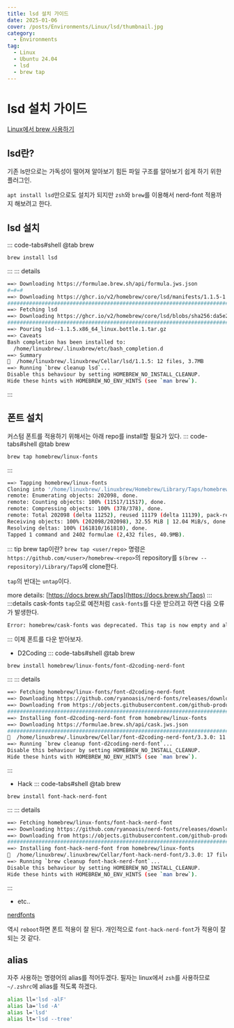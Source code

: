 ```yaml
---
title: lsd 설치 가이드
date: 2025-01-06
cover: /posts/Environments/Linux/lsd/thumbnail.jpg
category:
  - Environments
tag:
  - Linux
  - Ubuntu 24.04
  - lsd
  - brew tap
---
```

# lsd 설치 가이드
[Linux에서 brew 사용하기](./brew.md)

## lsd란?
기존 ls만으로는 가독성이 떨어져 알아보기 힘든 파일 구조를 알아보기 쉽게 하기 위한 플러그인.

`apt install lsd`만으로도 설치가 되지만 `zsh`와 `brew`를 이용해서 nerd-font 적용까지 해보려고 한다.

## lsd 설치
::: code-tabs#shell
@tab brew
```bash
brew install lsd
```
:::
::: details
```bash
==> Downloading https://formulae.brew.sh/api/formula.jws.json
#=#=#                                                                           
==> Downloading https://ghcr.io/v2/homebrew/core/lsd/manifests/1.1.5-1
######################################################################### 100.0%
==> Fetching lsd
==> Downloading https://ghcr.io/v2/homebrew/core/lsd/blobs/sha256:da5e2e98f82440
######################################################################### 100.0%
==> Pouring lsd--1.1.5.x86_64_linux.bottle.1.tar.gz
==> Caveats
Bash completion has been installed to:
  /home/linuxbrew/.linuxbrew/etc/bash_completion.d
==> Summary
🍺  /home/linuxbrew/.linuxbrew/Cellar/lsd/1.1.5: 12 files, 3.7MB
==> Running `brew cleanup lsd`...
Disable this behaviour by setting HOMEBREW_NO_INSTALL_CLEANUP.
Hide these hints with HOMEBREW_NO_ENV_HINTS (see `man brew`).
```
:::

## 폰트 설치
커스텀 폰트를 적용하기 위해서는 아래 repo를 install할 필요가 있다.
::: code-tabs#shell
@tab brew
```bash
brew tap homebrew/linux-fonts
```
:::
```bash
==> Tapping homebrew/linux-fonts
Cloning into '/home/linuxbrew/.linuxbrew/Homebrew/Library/Taps/homebrew/homebrew-linux-fonts'...
remote: Enumerating objects: 202098, done.
remote: Counting objects: 100% (11517/11517), done.
remote: Compressing objects: 100% (378/378), done.
remote: Total 202098 (delta 11252), reused 11179 (delta 11139), pack-reused 190581 (from 3)
Receiving objects: 100% (202098/202098), 32.55 MiB | 12.04 MiB/s, done.
Resolving deltas: 100% (161810/161810), done.
Tapped 1 command and 2402 formulae (2,432 files, 40.9MB).
```
::: tip brew tap이란?
`brew tap <user/repo>` 명령은 `https://github.com/<user>/homebrew-<repo>`의 repository를 `$(brew --repository)/Library/Taps`에 clone한다.

`tap`의 반대는 `untap`이다.

more details: [https://docs.brew.sh/Taps](https://docs.brew.sh/Taps)
:::
:::details cask-fonts
`tap`으로 예전처럼 `cask-fonts`를 다운 받으려고 하면 다음 오류가 발생한다.
```bash
Error: homebrew/cask-fonts was deprecated. This tap is now empty and all its contents were either deleted or migrated.
```
:::
이제 폰트를 다운 받아보자.

- D2Coding
::: code-tabs#shell
@tab brew
```bash
brew install homebrew/linux-fonts/font-d2coding-nerd-font
```
:::
::: details
```bash
==> Fetching homebrew/linux-fonts/font-d2coding-nerd-font
==> Downloading https://github.com/ryanoasis/nerd-fonts/releases/download/v3.3.0
==> Downloading from https://objects.githubusercontent.com/github-production-rel
######################################################################### 100.0%
==> Installing font-d2coding-nerd-font from homebrew/linux-fonts
==> Downloading https://formulae.brew.sh/api/cask.jws.json
######################################################################### 100.0%
🍺  /home/linuxbrew/.linuxbrew/Cellar/font-d2coding-nerd-font/3.3.0: 11 files, 37.6MB, built in 1 second
==> Running `brew cleanup font-d2coding-nerd-font`...
Disable this behaviour by setting HOMEBREW_NO_INSTALL_CLEANUP.
Hide these hints with HOMEBREW_NO_ENV_HINTS (see `man brew`).
```
:::
- Hack
::: code-tabs#shell
@tab brew
```bash
brew install font-hack-nerd-font
```
:::
::: details
```bash
==> Fetching homebrew/linux-fonts/font-hack-nerd-font
==> Downloading https://github.com/ryanoasis/nerd-fonts/releases/download/v3.3.0
==> Downloading from https://objects.githubusercontent.com/github-production-rel
######################################################################### 100.0%
==> Installing font-hack-nerd-font from homebrew/linux-fonts
🍺  /home/linuxbrew/.linuxbrew/Cellar/font-hack-nerd-font/3.3.0: 17 files, 29.8MB, built in 0 seconds
==> Running `brew cleanup font-hack-nerd-font`...
Disable this behaviour by setting HOMEBREW_NO_INSTALL_CLEANUP.
Hide these hints with HOMEBREW_NO_ENV_HINTS (see `man brew`).
```
:::
- etc..

[nerdfonts](https://www.nerdfonts.com/font-downloads)

역시 `reboot`하면 폰트 적용이 잘 된다. 개인적으로 `font-hack-nerd-font`가 적용이 잘 되는 것 같다.

## alias
자주 사용하는 명령어의 alias를 적어두겠다. 필자는 linux에서 `zsh`를 사용하므로 `~/.zshrc`에 alias를 적도록 하겠다.
```bash
alias ll='lsd -alF'
alias la='lsd -A'
alias l='lsd'
alias lt='lsd --tree'
```
